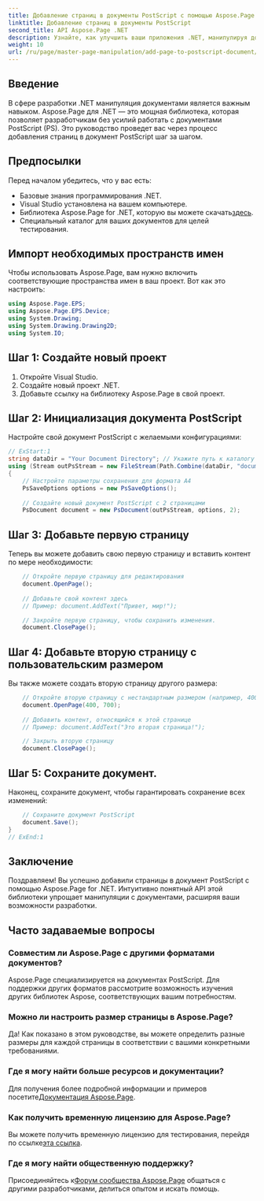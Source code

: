 ```yaml
---
title: Добавление страниц в документы PostScript с помощью Aspose.Page для .NET
linktitle: Добавление страниц в документы PostScript
second_title: API Aspose.Page .NET
description: Узнайте, как улучшить ваши приложения .NET, манипулируя документами PostScript с помощью Aspose.Page. Это пошаговое руководство предоставляет четкие инструкции по инициализации документа.
weight: 10
url: /ru/page/master-page-manipulation/add-page-to-postscript-document/
---
```

## Введение

В сфере разработки .NET манипуляция документами является важным навыком. Aspose.Page для .NET — это мощная библиотека, которая позволяет разработчикам без усилий работать с документами PostScript (PS). Это руководство проведет вас через процесс добавления страниц в документ PostScript шаг за шагом.

## Предпосылки

Перед началом убедитесь, что у вас есть:

- Базовые знания программирования .NET.
- Visual Studio установлена на вашем компьютере.
-  Библиотека Aspose.Page for .NET, которую вы можете скачать[здесь](https://releases.aspose.com/page/net/).
- Специальный каталог для ваших документов для целей тестирования.

## Импорт необходимых пространств имен

Чтобы использовать Aspose.Page, вам нужно включить соответствующие пространства имен в ваш проект. Вот как это настроить:

```csharp
using Aspose.Page.EPS;
using Aspose.Page.EPS.Device;
using System.Drawing;
using System.Drawing.Drawing2D;
using System.IO;
```

## Шаг 1: Создайте новый проект

1. Откройте Visual Studio.
2. Создайте новый проект .NET.
3. Добавьте ссылку на библиотеку Aspose.Page в свой проект.

## Шаг 2: Инициализация документа PostScript

Настройте свой документ PostScript с желаемыми конфигурациями:

```csharp
// ExStart:1
string dataDir = "Your Document Directory"; // Укажите путь к каталогу документов
using (Stream outPsStream = new FileStream(Path.Combine(dataDir, "document1.ps"), FileMode.Create))
{
    // Настройте параметры сохранения для формата А4
    PsSaveOptions options = new PsSaveOptions();
    
    // Создайте новый документ PostScript с 2 страницами
    PsDocument document = new PsDocument(outPsStream, options, 2);
```

## Шаг 3: Добавьте первую страницу

Теперь вы можете добавить свою первую страницу и вставить контент по мере необходимости:

```csharp
    // Откройте первую страницу для редактирования
    document.OpenPage();
    
    // Добавьте свой контент здесь
    // Пример: document.AddText("Привет, мир!");

    // Закройте первую страницу, чтобы сохранить изменения.
    document.ClosePage();
```

## Шаг 4: Добавьте вторую страницу с пользовательским размером

Вы также можете создать вторую страницу другого размера:

```csharp
    // Откройте вторую страницу с нестандартным размером (например, 400 x 700)
    document.OpenPage(400, 700);
    
    // Добавить контент, относящийся к этой странице
    // Пример: document.AddText("Это вторая страница!");

    // Закрыть вторую страницу
    document.ClosePage();
```

## Шаг 5: Сохраните документ.

Наконец, сохраните документ, чтобы гарантировать сохранение всех изменений:

```csharp
    // Сохраните документ PostScript
    document.Save();
}
// ExEnd:1
```

## Заключение

Поздравляем! Вы успешно добавили страницы в документ PostScript с помощью Aspose.Page for .NET. Интуитивно понятный API этой библиотеки упрощает манипуляции с документами, расширяя ваши возможности разработки.

## Часто задаваемые вопросы

### Совместим ли Aspose.Page с другими форматами документов?  
Aspose.Page специализируется на документах PostScript. Для поддержки других форматов рассмотрите возможность изучения других библиотек Aspose, соответствующих вашим потребностям.

### Можно ли настроить размер страницы в Aspose.Page?  
Да! Как показано в этом руководстве, вы можете определить разные размеры для каждой страницы в соответствии с вашими конкретными требованиями.

### Где я могу найти больше ресурсов и документации?  
 Для получения более подробной информации и примеров посетите[Документация Aspose.Page](https://reference.aspose.com/page/net/).

### Как получить временную лицензию для Aspose.Page?  
 Вы можете получить временную лицензию для тестирования, перейдя по ссылке[эта ссылка](https://purchase.conholdate.com/temporary-license/).

### Где я могу найти общественную поддержку?  
 Присоединяйтесь к[Форум сообщества Aspose.Page](https://forum.aspose.com/c/page/39) общаться с другими разработчиками, делиться опытом и искать помощь.